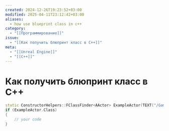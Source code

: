 ```yaml
---
created: 2024-12-26T19:23:52+03:00
modified: 2025-04-11T23:12:42+03:00
aliases:
  - how use blueprint class in c++
category:
  - "[[Программирование]]"
issue:
  - "[[Как получить блюпринт класс в C++]]"
meta:
  - "[[Unreal Engine]]"
  - "[[C++]]"
---
```


# Как получить блюпринт класс в C++

```cpp
static ConstructorHelpers::FClassFinder<AActor> ExampleActor(TEXT("/Game/BP_Example.BP_Example_C"));
if (ExampleActor.Class)
{
	// your code
}
```
